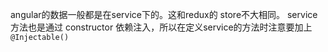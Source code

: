 angular的数据一般都是在service下的。这和redux的 store不大相同。
service 方法也是通过 constructor 依赖注入，所以在定义service的方法时注意要加上
`@Injectable()`
